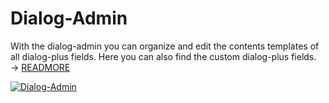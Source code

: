# Dialog-Admin

With the dialog-admin you can organize and edit the contents templates of all dialog-plus fields. Here you can also find the custom dialog-plus fields. → [READMORE](../../basics/dialog-admin.md)

[![Dialog-Admin](../../assets/images/en/system-administration/administration/predefined-content/dialog-admin/1-da.png)](../../assets/images/en/system-administration/administration/predefined-content/dialog-admin/1-da.png)
